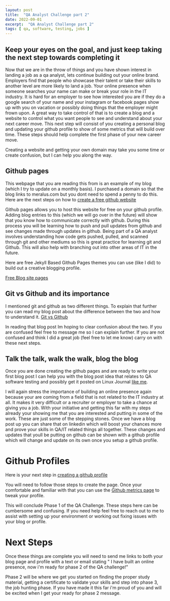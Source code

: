 ```yaml
---
layout: post
title:  "QA Analyst Challenge part 2" 
date: 2022-09-01 
excerpt:  "QA Analyst Challenge part 2"  
tags: [ qa, software, testing, jobs ]
--- 
```


## Keep your eyes on the goal, and just keep taking the next step towards completing it

Now that we are in the throw of things and you have shown interest in landing a job as a qa analyst, lets continue building out your online brand. Employers find that people who showcase their talent or take their skills to another level are more likely to land a job. Your online presence when someone searches your name can make or break your role in the IT industry. It is hard for an employer to see how interested you are if they do a google search of your name and your instagram or facebook pages show up with you on vacation or possibly doing things that the employer might frown upon. A great way to take control of that is to create a blog and a website to control what you want people to see and understand about your next career move. This next step will consist of you creating a personal blog and updating your github profile to show of some metrics that will build over time. These steps should help complete the first phase of your new career move. 

Creating a website and getting your own domain may take you some time or create confusion, but I can help you along the way. 

## Github pages 
This webpage that you are reading this from is an example of my blog (which I try to update on a monthly basis). I purchased a domain so that the blog links to meralus.com but you dont need to spend a penny to do this. Here are the next steps on how to [create a free github website](https://docs.github.com/en/pages/getting-started-with-github-pages/creating-a-github-pages-site)

Github pages allows you to host this website for free on your github profile. Adding blog entries to this (which we will go over in the future) will show that you know how to communicate correctly with github. During this process you will be learning how to push and pull updates from github and see changes made through updates in github. Being part of a QA analyst involves understanding how code gets pushed, pulled, and scanned through git and other mediums so this is great practice for learning git and Github. This will also help with branching out into other areas of IT in the future. 

Here are free Jekyll Based Github Pages themes you can use (like I did) to build out a creative blogging profile. 

[Free Blog site pages](https://jekyllthemes.io/free)

## Git vs Github and its importance
I mentioned git and github as two different things. To explain that further you can read my blog post about the difference between the two and how to understand it. [Git vs Github](https://meralus.com/git-github-and-video-games/)


In reading that blog post Im hoping to clear confusion about the two. If you are confused feel free to message me so I can explain further. If you are not confused and think I did a great job (feel free to let me know) carry on with these next steps. 

## Talk the talk, walk the walk, blog the blog 
Once you are done creating the github pages and are ready to write your first blog post I can help you with the blog post idea that relates to QA software testing  and possibly get it posted on Linux Journal [like me](https://www.linuxjournal.com/users/tedley-meralus). 

I will again stress the importance of building an online presence again because your are coming from a field that is not related to the IT industry at all. It makes it very difficult or a recruiter or employer to take a chance at giving you a job. With your initiative and getting this far with my steps already your showing me that you are interested and putting in some of the work. 
These are just some of the stepping stones. Once we have a blog post up you can share that on linkedin which will boost your chances more and prove your skills in QA/IT related things all together.  These changes and updates that youll be putting on github can be shown with a github profile which will change and update on its own once you setup a github profile. 

# Github Profiles 
Here is your next step in [creating a github profile](https://docs.github.com/en/account-and-profile/setting-up-and-managing-your-github-profile/customizing-your-profile/managing-your-profile-readme) 


You will need to follow those steps to create the page. Once your comfortable and familiar with that you can use the [Github metrics page](https://github.com/lowlighter/metrics) to tweak your profile. 

This will conclude Phase 1 of the QA Challenge. 
These steps here can be cumbersome and confusing. If you need help feel free to reach out to me to assist with setting up your environment or working out fixing issues with your blog or profile. 

# Next Steps 
Once these things are complete you will need to send me links to both your blog page and profile with a text or email stating " I have built an online presence, now i'm ready for phase 2 of the QA challenge!" 


Phase 2 will be where we get you started on finding the proper study material, getting a certificate to validate your skills and step into phase 3, the job hunting phase. If you have made it this far i'm proud of you and will be excited when I get your ready for phase 2 message. 

 

